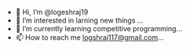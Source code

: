 - 👋 Hi, I’m @logeshraj19
- 👀 I’m interested in larning new things ...
- 🌱 I’m currently learning competitive programming...
- 📫 How to reach me logshraj117@gmail.com...

<!---
logeshraj19/logeshraj19 is a ✨ special ✨ repository because its `README.md` (this file) appears on your GitHub profile.
You can click the Preview link to take a look at your changes.
--->
